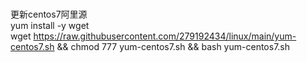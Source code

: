 <br />更新centos7阿里源
<br />yum install -y wget
<br />wget https://raw.githubusercontent.com/279192434/linux/main/yum-centos7.sh && chmod 777 yum-centos7.sh && bash yum-centos7.sh
